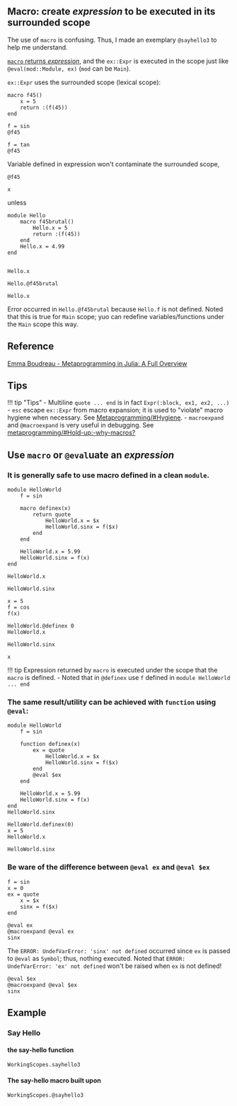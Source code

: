 

## Macro: create *expression* to be executed in its surrounded scope

The use of `macro` is confusing. Thus, I made an exemplary `@sayhello3` to help me understand.

[`macro` returns *expression*](https://docs.julialang.org/en/v1/manual/metaprogramming/#man-macros), and the `ex::Expr` is executed in the scope just like `@eval(mod::Module, ex)` (`mod` can be `Main`).

`ex::Expr` uses the surrounded scope (lexical scope):

```@example a789
macro f45()
    x = 5
    return :(f(45))
end
```

```@example a789
f = sin
@f45
```

```@example a789
f = tan
@f45
```

Variable defined in expression won't contaminate the surrounded scope,
```@repl a789
@f45

x
```

unless

```@example b789
module Hello
    macro f45brutal()
        Hello.x = 5
        return :(f(45))
    end
    Hello.x = 4.99
end
```

```@repl b789

Hello.x

Hello.@f45brutal

Hello.x
```

Error occurred in `Hello.@f45brutal` because `Hello.f` is not defined. Noted that this is true for `Main` scope; yuo can redefine variables/functions under the `Main` scope this way.


## Reference

[Emma Boudreau - Metaprogramming in Julia: A Full Overview](https://towardsdatascience.com/metaprogramming-in-julia-a-full-overview-2b4e811f1f77)

## Tips

!!! tip "Tips"
    - Multiline `quote ... end` is in fact `Expr(:block, ex1, ex2, ...)`
    - `esc` escape `ex::Expr` from macro expansion; it is used to "violate" macro hygiene when necessary. See [Metaprogramming/#Hygiene](https://docs.julialang.org/en/v1/manual/metaprogramming/#Hygiene).
    - `macroexpand` and `@macroexpand` is very useful in debugging. See [metaprogramming/#Hold-up:-why-macros?](https://docs.julialang.org/en/v1/manual/metaprogramming/#Hold-up:-why-macros?)

## Use `macro` or `@eval`uate an *expression*

### It is generally safe to use macro defined in a clean `module`.

```@example cx7d
module HelloWorld
    f = sin

    macro definex(x)
        return quote
            HelloWorld.x = $x
            HelloWorld.sinx = f($x)
        end
    end

    HelloWorld.x = 5.99
    HelloWorld.sinx = f(x)
end
```

```@example cx7d
HelloWorld.x
```

```@example cx7d
HelloWorld.sinx
```

```@example cx7d
x = 5
f = cos
f(x)
```


```@example cx7d
HelloWorld.@definex 0
HelloWorld.x
```

```@example cx7d
HelloWorld.sinx
```

```@example cx7d
x
```

!!! tip
    Expression returned by `macro` is executed under the scope that the `macro` is defined.
    - Noted that in `@definex` use `f` defined in `module HelloWorld ... end`

### The same result/utility can be achieved with `function` using `@eval`:

```@example as5w
module HelloWorld
    f = sin

    function definex(x)
        ex = quote
            HelloWorld.x = $x
            HelloWorld.sinx = f($x)
        end
        @eval $ex
    end

    HelloWorld.x = 5.99
    HelloWorld.sinx = f(x)
end
HelloWorld.sinx
```

```@example as5w
HelloWorld.definex(0)
x = 5
HelloWorld.x
```

```@example as5w
HelloWorld.sinx
```


### Be ware of the difference between `@eval ex` and `@eval $ex`

```@example afd8s
f = sin
x = 0
ex = quote
    x = $x
    sinx = f($x)
end
```



```@repl afd8s
@eval ex
@macroexpand @eval ex
sinx
```

The `ERROR: UndefVarError: 'sinx' not defined` occurred since `ex` is passed to `@eval` as `Symbol`; thus, nothing executed. 
Noted that `ERROR: UndefVarError: 'ex' not defined` won't be raised when `ex` is not defined!


```@repl afd8s
@eval $ex
@macroexpand @eval $ex
sinx
```


## Example 

### Say Hello
#### the say-hello function
```@docs
WorkingScopes.sayhello3
```

#### The say-hello macro built upon
```@docs
WorkingScopes.@sayhello3
```

